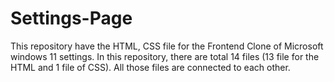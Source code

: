 # Settings-Page
This repository have the HTML, CSS file for the Frontend Clone of Microsoft windows 11 settings.
In this repository, there are total 14 files (13 file for the HTML and 1 file of CSS).
All those files are connected to each other.
